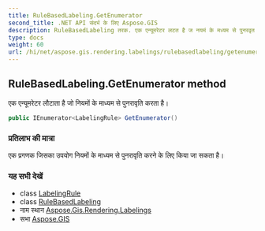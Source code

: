```yaml
---
title: RuleBasedLabeling.GetEnumerator
second_title: .NET API संदर्भ के लिए Aspose.GIS
description: RuleBasedLabeling तरक. एक एन्यूमरेटर लटत है ज नयमं के मध्यम से पुनरवृत करत है
type: docs
weight: 60
url: /hi/net/aspose.gis.rendering.labelings/rulebasedlabeling/getenumerator/
---
```

## RuleBasedLabeling.GetEnumerator method

एक एन्यूमरेटर लौटाता है जो नियमों के माध्यम से पुनरावृति करता है।

```csharp
public IEnumerator<LabelingRule> GetEnumerator()
```

### प्रतिलाभ की मात्रा

एक प्रगणक जिसका उपयोग नियमों के माध्यम से पुनरावृति करने के लिए किया जा सकता है।

### यह सभी देखें

* class [LabelingRule](../../labelingrule/)
* class [RuleBasedLabeling](../)
* नाम स्थान [Aspose.Gis.Rendering.Labelings](../../rulebasedlabeling/)
* सभा [Aspose.GIS](../../../)


